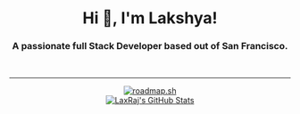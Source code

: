 <h1 align="center">Hi 👋, I'm Lakshya!</h1>
<h3 align="center">A passionate full Stack Developer based out of San Francisco.</h3>
  <br>
  <hr>
<section align="center">
  <a href="https://roadmap.sh"><img src="https://api.roadmap.sh/v1-badge/tall/6538a98c035e8d1be736bfeb?variant=dark" alt="roadmap.sh"/>    </a>

<br>
  <a href="https://awesome-github-stats.azurewebsites.net/index.html??cardType=github&theme=github-dark&preferLogin=false&Border=DD4EDA">
    <img alt="LaxRaj's GitHub Stats" src="https://awesome-github-stats.azurewebsites.net/user-stats/LaxRaj?cardType=github&theme=github-dark&preferLogin=false&Border=DD4EDA" />
  </a>
</section>

<!--START_SECTION:waka-->
<!--END_SECTION:waka-->

